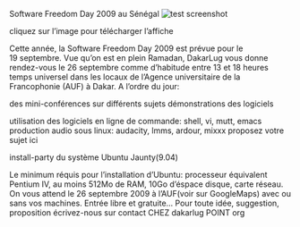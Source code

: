 
 Software Freedom Day 2009 au Sénégal
![test screenshot](http://blog.dakarlug.org/media/sfd2009/affiche-212x300.png "")
    
      
cliquez sur l’image pour télécharger l’affiche

Cette année, la Software Freedom Day 2009 est prévue pour le 19 septembre.
Vue qu’on est en plein Ramadan, DakarLug vous donne rendez-vous le 26 septembre comme d’habitude entre 13 et 18 heures temps universel dans les locaux de l’Agence universitaire de la Francophonie (AUF) à Dakar.
A l’ordre du jour:

des mini-conférences sur différents sujets démonstrations des logiciels

utilisation des logiciels en ligne de commande: shell, vi, mutt, emacs
production audio sous linux: audacity, lmms, ardour, mixxx
proposez votre sujet ici


install-party du système Ubuntu Jaunty(9.04)


Le minimum réquis pour l’installation d’Ubuntu: processeur équivalent Pentium IV, au moins 512Mo de RAM, 10Go d’éspace disque, carte réseau.
On vous attend le 26 septembre 2009 à l’AUF(voir sur GoogleMaps) avec ou sans vos machines.
Entrée libre et gratuite…
Pour toute idée, suggestion, proposition écrivez-nous sur contact CHEZ dakarlug POINT org
    
    
    



    



    



    



    



    



 
    
     